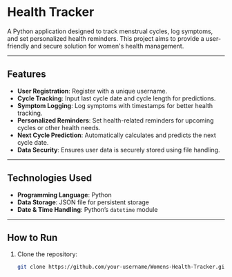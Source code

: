 # Health Tracker

A Python application designed to track menstrual cycles, log symptoms, and set personalized health reminders. This project aims to provide a user-friendly and secure solution for women's health management.

---

## Features
- **User Registration**: Register with a unique username.
- **Cycle Tracking**: Input last cycle date and cycle length for predictions.
- **Symptom Logging**: Log symptoms with timestamps for better health tracking.
- **Personalized Reminders**: Set health-related reminders for upcoming cycles or other health needs.
- **Next Cycle Prediction**: Automatically calculates and predicts the next cycle date.
- **Data Security**: Ensures user data is securely stored using file handling.

---

## Technologies Used
- **Programming Language**: Python
- **Data Storage**: JSON file for persistent storage
- **Date & Time Handling**: Python’s `datetime` module

---

## How to Run
1. Clone the repository:
   ```bash
   git clone https://github.com/your-username/Womens-Health-Tracker.git
